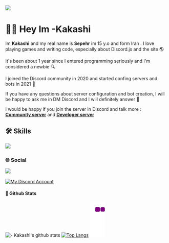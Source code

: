 <img src="https://cdn.discordapp.com/attachments/948900073880825908/1086332526370500679/kj.jpg">

# 👋🏻 Hey Im -Kakashi
Im **Kakashi** and my real name is **Sepehr**  im 15 y.o and form Iran . I love playing games and writing code, especially about Discord.js and the site 🌎

It's been about 1 year since I entered programming seriously and I'm considered a newbie 🔍

I joined the Discord community in 2020 and started confing servers and bots in 2021 🍷

If you have any questions about server configuration and bot creation, I will be happy to ask me in DM Discord and I will definitely answer 🧡

I would be happy if you join the server in Discord and talk more : [**Community server**](https://discord.gg/TeYAVQMzBx) and [**Developer server**](https://discord.gg/kn54hpcs)

## 🛠 Skills
<img src="https://cdn.discordapp.com/attachments/948900073880825908/1086337206878208030/Untitled_design.png">

### 🌐 Social
<img src="https://cdn.discordapp.com/attachments/948900073880825908/1086339154071257168/Untitled_design.png">
<p align="left">
  <a href="https://discord.com/users/767483040279560232" target="_blank">
    <img alt="My Discord Account" src="https://discord.c99.nl/widget/theme-1/767483040279560232.png"  />
  </a>
</p>

#### 🚀 Github Stats
![- Kakashi's github stats](https://github-readme-stats.vercel.app/api?username=Kakashi880)
[![Top Langs](https://github-readme-stats.vercel.app/api/top-langs/?username=Kakashi880)](https://github.com/Kakashi880/github-readme-stats)
![snake gif](https://github.com/Kakashi880/Kakashi880/blob/output/github-contribution-grid-snake.gif)
